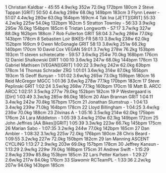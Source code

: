   1  Christian Kaldbar  -  45:55      4.9w/kg        352w                                                        72.0kg        172bpm                180cm
  2  Steve Tappan  [GRIT]  50:50      4.4w/kg        298w                                                        68.0kg        149bpm                183cm
  3  Flynn Lewer  -  51:07      4.4w/kg        280w                                                        63.0kg        164bpm                169cm
  4  Tak Ina  [JETT][GRIT]  55:33      4.2w/kg        225w                                                        54.0kg        132bpm                162cm
  5  Stratton Townley  -  56:33      3.9w/kg        295w                                                        76.0kg        154bpm                185cm
  6  Tristan Longworth  -  57:17      3.7w/kg        327w                                                        88.0kg        162bpm                188cm
  7  Rob Fullerton  GRIT  58:04      3.7w/kg        286w                                                        77.0kg        143bpm                178cm
  8  Sebastien Loir  BIKES-FR  58:13      3.8w/kg        238w                                                        62.0kg        152bpm                169cm
  9  Owen McGonagle  GRIT  58:13      3.8w/kg        251w                                                        66.2kg        140bpm                170cm
 10  David Cox  VEGAN  59:01      3.7w/kg        278w                                                        76.2kg        153bpm                193cm
 11  steven schietecatte  -  59:57      3.6w/kg        254w                                                        70.0kg        168bpm                176cm
 12  Daniel Shalkowski  DIRT  1:00:10      3.6w/kg        247w                                                        68.0kg        144bpm                178cm
 13  Gabriel Mathisen  [VEGAN][GRIT]  1:00:22      3.9w/kg        242w                                                        62.0kg        63bpm                178cm
 14  Thomas Schrader  ZRG  1:01:01      3.6w/kg        314w                                                        87.0kg        165bpm                193cm
 15  Geoff Bunyan  -  1:01:02      3.6w/kg        265w                                                        73.0kg        159bpm                180cm
 16  Reid McGregor  MGCC  1:01:36      3.6w/kg        278w                                                        77.1kg        170bpm                183cm
 17  Steve Peplinski  GRIT  1:02:24      3.5w/kg        268w                                                        77.1kg        160bpm                170cm
 18  Matt B. ARCC  ARCC  1:02:51      3.5w/kg        277w                                                        79.0kg        152bpm                182cm
 19  P Westergaard is  [Dirt]    1:03:49      3.3w/kg        285w                                                        86.0kg                        185cm
 20  Alan Brannan  GRIT  1:04:11      3.4w/kg        242w                                                        70.8kg        167bpm                175cm
 21  Jonathan Slumstrup  -  1:04:13      3.4w/kg        239w                                                        71.0kg        164bpm                178cm
 22  Lloyd Billingham  -  1:04:25      3.4w/kg        236w                                                        70.0kg                        188cm
 23  Zilvinas A  -  1:05:16      3.5w/kg        214w                                                        62.0kg        175bpm                176cm
 24  Lara Middleton  -  1:05:39      3.4w/kg        210w                                                        62.1kg        149bpm                172cm
 25  John Jeffries  [AA Bikes][GRIT]  1:05:39      3.3w/kg        223w                                                        66.7kg        145bpm                175cm
 26  Marian Sabo  -  1:07:35      3.2w/kg        244w                                                        77.0kg        142bpm                185cm
 27  Dan Ambler  -  1:08:32      3.1w/kg        225w                                                        72.0kg        176bpm                180cm
 28  Chris Beard  -  1:09:55      3.2w/kg        227w                                                        72.0kg        150bpm                182cm
 29  Ian Manning  ASCENT CYCLING  1:13:27      2.9w/kg        203w                                                        69.0kg        157bpm                178cm
 30  Jeffrey Kansun  -  1:13:29      2.9w/kg        229w                                                        79.0kg        168bpm                175cm
 31  Andrew Swift  -  1:15:29      2.8w/kg        239w                                                        85.8kg        153bpm                185cm
 32  Lars Petter Karlsen  -  1:29:27      2.6w/kg        217w                                                        84.0kg                        176cm
 33  Slawomir RCTeamPL  -  1:33:36      2.2w/kg        207w                                                        94.0kg        143bpm                185cm
